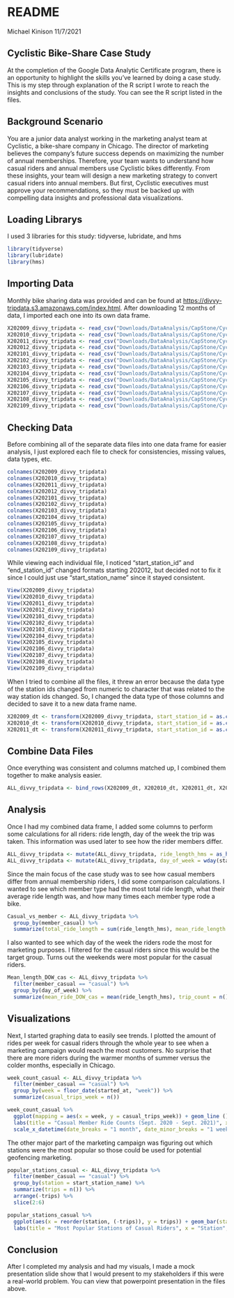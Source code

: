 README
================
Michael Kinison
11/7/2021

## Cyclistic Bike-Share Case Study

At the completion of the Google Data Analytic Certificate program, there
is an opportunity to highlight the skills you’ve learned by doing a case
study. This is my step through explanation of the R script I wrote to
reach the insights and conclusions of the study. You can see the R
script listed in the files.

## Background Scenario

You are a junior data analyst working in the marketing analyst team at
Cyclistic, a bike-share company in Chicago. The director of marketing
believes the company’s future success depends on maximizing the number
of annual memberships. Therefore, your team wants to understand how
casual riders and annual members use Cyclistic bikes differently. From
these insights, your team will design a new marketing strategy to
convert casual riders into annual members. But first, Cyclistic
executives must approve your recommendations, so they must be backed up
with compelling data insights and professional data visualizations.

## Loading Librarys

I used 3 libraries for this study: tidyverse, lubridate, and hms

``` r
library(tidyverse)
library(lubridate)
library(hms)
```

## Importing Data

Monthly bike sharing data was provided and can be found at
<https://divvy-tripdata.s3.amazonaws.com/index.html>. After downloading
12 months of data, I imported each one into its own data frame.

``` r
X202009_divvy_tripdata <- read_csv("Downloads/DataAnalysis/CapStone/CyclistFiles/CSV/202009-divvy-tripdata.csv")
X202010_divvy_tripdata <- read_csv("Downloads/DataAnalysis/CapStone/CyclistFiles/CSV/202010-divvy-tripdata.csv")
X202011_divvy_tripdata <- read_csv("Downloads/DataAnalysis/CapStone/CyclistFiles/CSV/202011-divvy-tripdata.csv")
X202012_divvy_tripdata <- read_csv("Downloads/DataAnalysis/CapStone/CyclistFiles/CSV/202012-divvy-tripdata.csv")
X202101_divvy_tripdata <- read_csv("Downloads/DataAnalysis/CapStone/CyclistFiles/CSV/202101-divvy-tripdata.csv")
X202102_divvy_tripdata <- read_csv("Downloads/DataAnalysis/CapStone/CyclistFiles/CSV/202102-divvy-tripdata.csv")
X202103_divvy_tripdata <- read_csv("Downloads/DataAnalysis/CapStone/CyclistFiles/CSV/202103-divvy-tripdata.csv")
X202104_divvy_tripdata <- read_csv("Downloads/DataAnalysis/CapStone/CyclistFiles/CSV/202104-divvy-tripdata.csv")
X202105_divvy_tripdata <- read_csv("Downloads/DataAnalysis/CapStone/CyclistFiles/CSV/202105-divvy-tripdata.csv")
X202106_divvy_tripdata <- read_csv("Downloads/DataAnalysis/CapStone/CyclistFiles/CSV/202106-divvy-tripdata.csv")
X202107_divvy_tripdata <- read_csv("Downloads/DataAnalysis/CapStone/CyclistFiles/CSV/202107-divvy-tripdata.csv")
X202108_divvy_tripdata <- read_csv("Downloads/DataAnalysis/CapStone/CyclistFiles/CSV/202108-divvy-tripdata.csv")
X202109_divvy_tripdata <- read_csv("Downloads/DataAnalysis/CapStone/CyclistFiles/CSV/202109-divvy-tripdata.csv")
```

## Checking Data

Before combining all of the separate data files into one data frame for
easier analysis, I just explored each file to check for consistencies,
missing values, data types, etc.

``` r
colnames(X202009_divvy_tripdata)
colnames(X202010_divvy_tripdata)
colnames(X202011_divvy_tripdata)
colnames(X202012_divvy_tripdata)
colnames(X202101_divvy_tripdata)
colnames(X202102_divvy_tripdata)
colnames(X202103_divvy_tripdata)
colnames(X202104_divvy_tripdata)
colnames(X202105_divvy_tripdata)
colnames(X202106_divvy_tripdata)
colnames(X202107_divvy_tripdata)
colnames(X202108_divvy_tripdata)
colnames(X202109_divvy_tripdata)
```

While viewing each individual file, I noticed “start_station_id” and
“end_station_id” changed formats starting 202012, but decided not to fix
it since I could just use “start_station_name” since it stayed
consistent.

``` r
View(X202009_divvy_tripdata)
View(X202010_divvy_tripdata)
View(X202011_divvy_tripdata)
View(X202012_divvy_tripdata)
View(X202101_divvy_tripdata)
View(X202102_divvy_tripdata)
View(X202103_divvy_tripdata)
View(X202104_divvy_tripdata)
View(X202105_divvy_tripdata)
View(X202106_divvy_tripdata)
View(X202107_divvy_tripdata)
View(X202108_divvy_tripdata)
View(X202109_divvy_tripdata)
```

When I tried to combine all the files, it threw an error because the
data type of the station ids changed from numeric to character that was
related to the way station ids changed. So, I changed the data type of
those columns and decided to save it to a new data frame name.

``` r
X202009_dt <- transform(X202009_divvy_tripdata, start_station_id = as.character(start_station_id), end_station_id = as.character(end_station_id))
X202010_dt <- transform(X202010_divvy_tripdata, start_station_id = as.character(start_station_id), end_station_id = as.character(end_station_id))
X202011_dt <- transform(X202011_divvy_tripdata, start_station_id = as.character(start_station_id), end_station_id = as.character(end_station_id))
```

## Combine Data Files

Once everything was consistent and columns matched up, I combined them
together to make analysis easier.

``` r
ALL_divvy_tripdata <- bind_rows(X202009_dt, X202010_dt, X202011_dt, X202012_divvy_tripdata, X202101_divvy_tripdata, X202102_divvy_tripdata, X202103_divvy_tripdata, X202104_divvy_tripdata, X202105_divvy_tripdata, X202106_divvy_tripdata, X202107_divvy_tripdata, X202108_divvy_tripdata, X202109_divvy_tripdata)
```

## Analysis

Once I had my combined data frame, I added some columns to perform some
calculations for all riders: ride length, day of the week the trip was
taken. This information was used later to see how the rider members
differ.

``` r
ALL_divvy_tripdata <- mutate(ALL_divvy_tripdata, ride_length_hms = as_hms(ended_at - started_at))
ALL_divvy_tripdata <- mutate(ALL_divvy_tripdata, day_of_week = wday(started_at, label = TRUE, abbr = FALSE))
```

Since the main focus of the case study was to see how casual members
differ from annual membership riders, I did some comparison
calculations. I wanted to see which member type had the most total ride
length, what their average ride length was, and how many times each
member type rode a bike.

``` r
Casual_vs_member <- ALL_divvy_tripdata %>%
  group_by(member_casual) %>%
  summarize(total_ride_length = sum(ride_length_hms), mean_ride_length = mean(ride_length_hms), trip_count = n())
```

I also wanted to see which day of the week the riders rode the most for
marketing purposes. I filtered for the casual riders since this would be
the target group. Turns out the weekends were most popular for the
casual riders.

``` r
Mean_length_DOW_cas <- ALL_divvy_tripdata %>%
  filter(member_casual == "casual") %>%
  group_by(day_of_week) %>%
  summarize(mean_ride_DOW_cas = mean(ride_length_hms), trip_count = n())
```

## Visualizations

Next, I started graphing data to easily see trends. I plotted the amount
of rides per week for casual riders through the whole year to see when a
marketing campaign would reach the most customers. No surprise that
there are more riders during the warmer months of summer versus the
colder months, especially in Chicago.

``` r
week_count_casual <- ALL_divvy_tripdata %>%
  filter(member_casual == "casual") %>%
  group_by(week = floor_date(started_at, "week")) %>%
  summarize(casual_trips_week = n())

week_count_casual %>%
  ggplot(mapping = aes(x = week, y = casual_trips_week)) + geom_line () + geom_smooth() +
  labs(title = "Casual Member Ride Counts (Sept. 2020 - Sept. 2021)", x = "Month", y = "Trip Count") +
  scale_x_datetime(date_breaks = "1 month", date_minor_breaks = "1 week", date_labels = "%b")
```

The other major part of the marketing campaign was figuring out which
stations were the most popular so those could be used for potential
geofencing marketing.

``` r
popular_stations_casual <- ALL_divvy_tripdata %>%
  filter(member_casual == "casual") %>%
  group_by(station = start_station_name) %>%
  summarize(trips = n()) %>%
  arrange(-trips) %>%
  slice(2:6)

popular_stations_casual %>%
  ggplot(aes(x = reorder(station, (-trips)), y = trips)) + geom_bar(stat = 'identity') +
  labs(title = "Most Popular Stations of Casual Riders", x = "Station", y = "Trip Count")
```

## Conclusion

After I completed my analysis and had my visuals, I made a mock
presentation slide show that I would present to my stakeholders if this
were a real-world problem. You can view that powerpoint presentation in
the files above.
